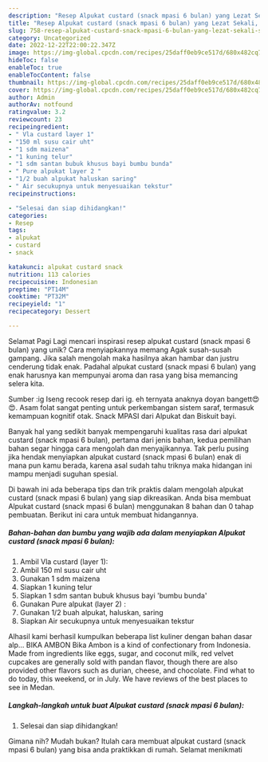 ```yaml
---
description: "Resep Alpukat custard (snack mpasi 6 bulan) yang Lezat Sekali, Sempurna"
title: "Resep Alpukat custard (snack mpasi 6 bulan) yang Lezat Sekali, Sempurna"
slug: 758-resep-alpukat-custard-snack-mpasi-6-bulan-yang-lezat-sekali-sempurna
category: Uncategorized
date: 2022-12-22T22:00:22.347Z
image: https://img-global.cpcdn.com/recipes/25daff0eb9ce517d/680x482cq70/alpukat-custard-snack-mpasi-6-bulan-foto-resep-utama.jpg
hideToc: false
enableToc: true
enableTocContent: false
thumbnail: https://img-global.cpcdn.com/recipes/25daff0eb9ce517d/680x482cq70/alpukat-custard-snack-mpasi-6-bulan-foto-resep-utama.jpg
cover: https://img-global.cpcdn.com/recipes/25daff0eb9ce517d/680x482cq70/alpukat-custard-snack-mpasi-6-bulan-foto-resep-utama.jpg
author: Admin
authorAv: notfound
ratingvalue: 3.2
reviewcount: 23
recipeingredient:
- " Vla custard layer 1"
- "150 ml susu cair uht"
- "1 sdm maizena"
- "1 kuning telur"
- "1 sdm santan bubuk khusus bayi bumbu bunda"
- " Pure alpukat layer 2 "
- "1/2 buah alpukat haluskan saring"
- " Air secukupnya untuk menyesuaikan tekstur"
recipeinstructions:

- "Selesai dan siap dihidangkan!"
categories:
- Resep
tags:
- alpukat
- custard
- snack

katakunci: alpukat custard snack 
nutrition: 113 calories
recipecuisine: Indonesian
preptime: "PT14M"
cooktime: "PT32M"
recipeyield: "1"
recipecategory: Dessert

---
```



Selamat Pagi Lagi mencari inspirasi resep alpukat custard (snack mpasi 6 bulan) yang unik? Cara menyiapkannya memang Agak susah-susah gampang. Jika salah mengolah maka hasilnya akan hambar dan justru cenderung tidak enak. Padahal alpukat custard (snack mpasi 6 bulan) yang enak harusnya kan mempunyai aroma dan rasa yang bisa memancing selera kita.


Sumber :ig Iseng recook resep dari ig. eh ternyata anaknya doyan bangett😍😍. Asam folat sangat penting untuk perkembangan sistem saraf, termasuk kemampuan kognitif otak. Snack MPASI dari Alpukat dan Biskuit bayi.

Banyak hal yang sedikit banyak mempengaruhi kualitas rasa dari alpukat custard (snack mpasi 6 bulan), pertama dari jenis bahan, kedua pemilihan bahan segar hingga cara mengolah dan menyajikannya. Tak perlu pusing jika hendak menyiapkan alpukat custard (snack mpasi 6 bulan) enak di mana pun kamu berada, karena asal sudah tahu triknya maka hidangan ini mampu menjadi suguhan spesial.


Di bawah ini ada beberapa tips dan trik praktis dalam mengolah alpukat custard (snack mpasi 6 bulan) yang siap dikreasikan. Anda bisa membuat Alpukat custard (snack mpasi 6 bulan) menggunakan 8 bahan dan 0 tahap pembuatan. Berikut ini cara untuk membuat hidangannya.

<!--inarticleads1-->

##### Bahan-bahan dan bumbu yang wajib ada dalam menyiapkan Alpukat custard (snack mpasi 6 bulan):

1. Ambil  Vla custard (layer 1):
1. Ambil 150 ml susu cair uht
1. Gunakan 1 sdm maizena
1. Siapkan 1 kuning telur
1. Siapkan 1 sdm santan bubuk khusus bayi &#39;bumbu bunda&#39;
1. Gunakan  Pure alpukat (layer 2) :
1. Gunakan 1/2 buah alpukat, haluskan, saring
1. Siapkan  Air secukupnya untuk menyesuaikan tekstur


Alhasil kami berhasil kumpulkan beberapa list kuliner dengan bahan dasar alp… BIKA AMBON Bika Ambon is a kind of confectionary from Indonesia. Made from ingredients like eggs, sugar, and coconut milk, red velvet cupcakes are generally sold with pandan flavor, though there are also provided other flavors such as durian, cheese, and chocolate. Find what to do today, this weekend, or in July. We have reviews of the best places to see in Medan. 

<!--inarticleads2-->

##### Langkah-langkah untuk buat Alpukat custard (snack mpasi 6 bulan):


1. Selesai dan siap dihidangkan!



Gimana nih? Mudah bukan? Itulah cara membuat alpukat custard (snack mpasi 6 bulan) yang bisa anda praktikkan di rumah. Selamat menikmati
